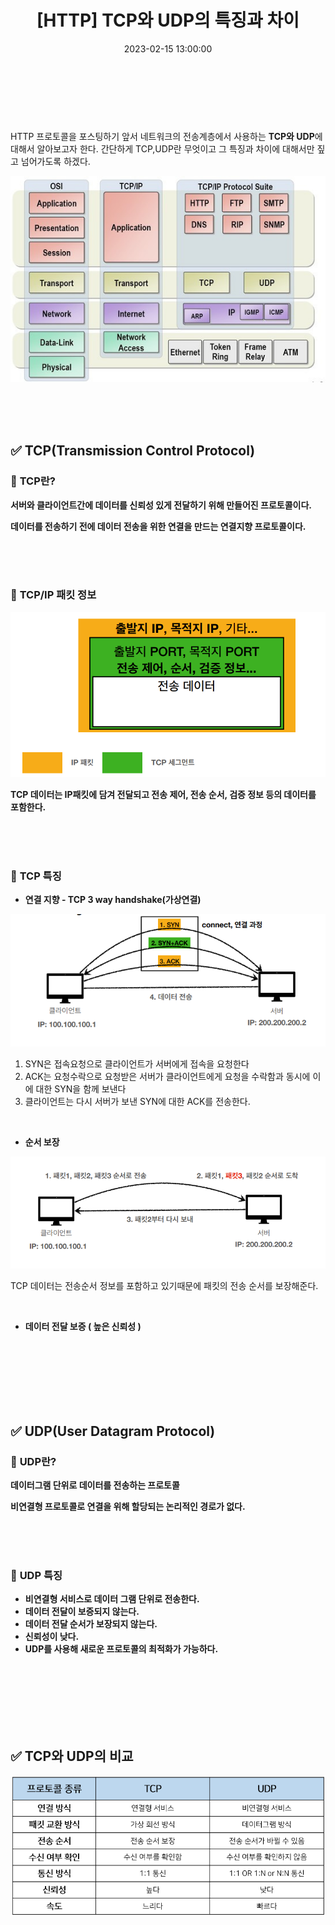 ﻿---
permalink: /2023-02-15-TCP와 UDP의 특징과 차이/
title: "[HTTP] TCP와 UDP의 특징과 차이"
date: 2023-02-15 13:00:00
toc: true
toc_sticky: true
toc_label: "HTTP"
categories:
- HTTP
tags:
- HTTP
- TCP
- UDP
---
<br><br><br>

HTTP 프로토콜을 포스팅하기 앞서 네트워크의 전송계층에서 사용하는 **TCP와 UDP**에 대해서 알아보고자 한다. 간단하게 TCP,UDP란 무엇이고 그 특징과 차이에 대해서만 짚고 넘어가도록 하겠다.

<p align="center">
<img src="https://github.com/idkim97/idkim97.github.io/blob/master/img/tcp1.jpg?raw=true">
</p>

<br><br><br>

## ✅ TCP(Transmission Control Protocol)

### 📌 **TCP란?**

**서버와 클라이언트간에 데이터를 신뢰성 있게 전달하기 위해 만들어진 프로토콜이다.** 

**데이터를 전송하기 전에 데이터 전송을 위한 연결을 만드는 연결지향 프로토콜이다.**


<br><br><br>

### 📌 **TCP/IP 패킷 정보**
<p align="left">
<img src="https://github.com/idkim97/idkim97.github.io/blob/master/img/tcp2.png?raw=true">
</p>

**TCP 데이터는 IP패킷에 담겨 전달되고 전송 제어, 전송 순서, 검증 정보 등의 데이터를 포함한다.**

<br><br><br>

### 📌 **TCP 특징**

- **연결 지향 - TCP 3 way handshake(가상연결)**
<p align="left">
<img src="https://github.com/idkim97/idkim97.github.io/blob/master/img/tcp3.png?raw=true">
</p>

1. SYN은 접속요청으로 클라이언트가 서버에게 접속을 요청한다
2. ACK는 요청수락으로 요청받은 서버가 클라이언트에게 요청을 수락함과 동시에 이에 대한 SYN을 함께 보낸다
3. 클라이언트는 다시 서버가 보낸 SYN에 대한 ACK를 전송한다.

<br>

- **순서 보장**
<p align="left">
<img src="https://github.com/idkim97/idkim97.github.io/blob/master/img/tcp4.png?raw=true">
</p>

TCP 데이터는 전송순서 정보를 포함하고 있기때문에 패킷의 전송 순서를 보장해준다.

<br>

- **데이터 전달 보증 ( 높은 신뢰성 )**

<br><br><br><br><br><br>


## ✅ UDP(User Datagram Protocol)

### 📌 **UDP란?**

**데이터그램 단위로 데이터를 전송하는 프로토콜**

**비연결형 프로토콜로 연결을 위해 할당되는 논리적인 경로가 없다.**

<br><br><br>

### 📌 **UDP 특징**

- **비연결형 서비스로 데이터 그램 단위로 전송한다.**
- **데이터 전달이 보증되지 않는다.**
- **데이터 전달 순서가 보장되지 않는다.**
- **신뢰성이 낮다.**
- **UDP를 사용해 새로운 프로토콜의 최적화가 가능하다.**

<br><br><br><br><br><br>


## ✅ TCP와 UDP의 비교
<p align="left">
<img src="https://github.com/idkim97/idkim97.github.io/blob/master/img/tcp5.png?raw=true">
</p>

<br><br><br>
